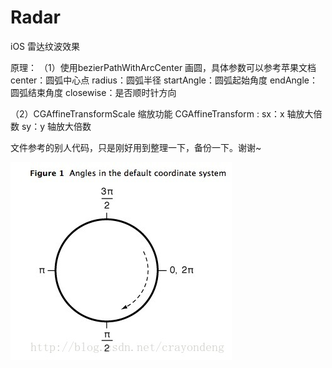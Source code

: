 # Radar
iOS 雷达纹波效果

原理：
（1）使用bezierPathWithArcCenter 画圆，具体参数可以参考苹果文档
    center：圆弧中心点
    radius：圆弧半径
    startAngle：圆弧起始角度
    endAngle：圆弧结束角度
    closewise：是否顺时针方向
    
（2）CGAffineTransformScale 缩放功能
    CGAffineTransform : 
    sx：x 轴放大倍数
    sy：y 轴放大倍数
    
文件参考的别人代码，只是刚好用到整理一下，备份一下。谢谢~

![image](https://github.com/heitan575/Radar/blob/master/image.jpeg)
